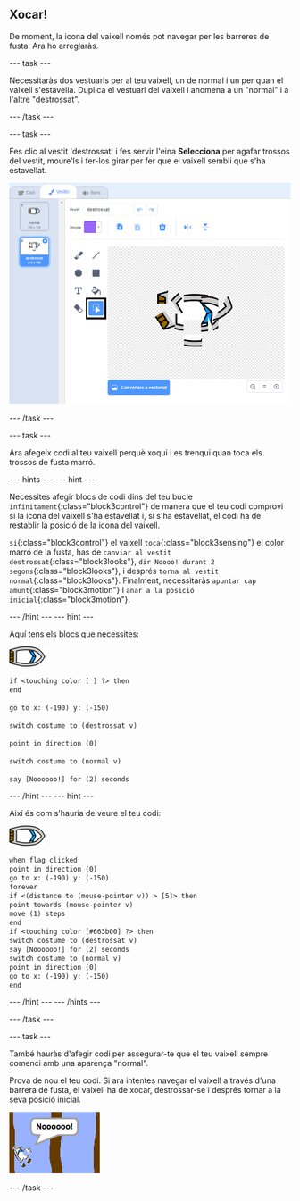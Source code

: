 ## Xocar!

De moment, la icona del vaixell només pot navegar per les barreres de fusta! Ara ho arreglaràs.

--- task ---

Necessitaràs dos vestuaris per al teu vaixell, un de normal i un per quan el vaixell s'estavella. Duplica el vestuari del vaixell i anomena a un "normal" i a l'altre "destrossat".

--- /task ---

--- task ---

Fes clic al vestit 'destrossat' i fes servir l'eina **Selecciona** per agafar trossos del vestit, moure'ls i fer-los girar per fer que el vaixell sembli que s'ha estavellat.

![screenshot](images/boat-hit-costume-annotated.png)

--- /task ---

--- task ---

Ara afegeix codi al teu vaixell perquè xoqui i es trenqui quan toca els trossos de fusta marró.

--- hints --- --- hint ---

Necessites afegir blocs de codi dins del teu bucle `infinitament`{:class="block3control"} de manera que el teu codi comprovi si la icona del vaixell s'ha estavellat i, si s'ha estavellat, el codi ha de restablir la posició de la icona del vaixell.

`si`{:class="block3control"} el vaixell `toca`{:class="block3sensing"} el color marró de la fusta, has de `canviar al vestit destrossat`{:class="block3looks"}, `dir Noooo! durant 2 segons`{:class="block3looks"}, i després `torna al vestit normal`{:class="block3looks"}. Finalment, necessitaràs `apuntar cap amunt`{:class="block3motion"} i `anar a la posició inicial`{:class="block3motion"}.

--- /hint --- --- hint ---

Aquí tens els blocs que necessites:

![icona-vaixell](images/boat_resize.png)

```blocks3
if <touching color [ ] ?> then
end

go to x: (-190) y: (-150)

switch costume to (destrossat v)

point in direction (0)

switch costume to (normal v)

say [Noooooo!] for (2) seconds
```

--- /hint --- --- hint ---

Així és com s'hauria de veure el teu codi:

![icona-vaixell](images/boat_resize.png)

```blocks3
when flag clicked
point in direction (0)
go to x: (-190) y: (-150)
forever
if <(distance to (mouse-pointer v)) > [5]> then
point towards (mouse-pointer v)
move (1) steps
end
if <touching color [#663b00] ?> then
switch costume to (destrossat v)
say [Noooooo!] for (2) seconds
switch costume to (normal v)
point in direction (0)
go to x: (-190) y: (-150)
end
```

--- /hint --- --- /hints ---

--- /task ---

--- task ---

També hauràs d'afegir codi per assegurar-te que el teu vaixell sempre comenci amb una aparença "normal".

Prova de nou el teu codi. Si ara intentes navegar el vaixell a través d'una barrera de fusta, el vaixell ha de xocar, destrossar-se i després tornar a la seva posició inicial.

![captura de pantalla](images/boat-crash.png)

--- /task ---